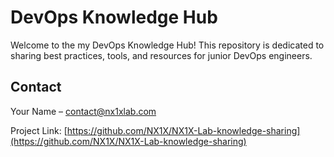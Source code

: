 # DevOps Knowledge Hub

Welcome to the my DevOps Knowledge Hub! This repository is dedicated to sharing best practices, tools, and resources for junior DevOps engineers.

## Contact

Your Name – [contact@nx1xlab.com](mailto:contact@nx1xlab.com)

Project Link: [https://github.com/NX1X/NX1X-Lab-knowledge-sharing](https://github.com/NX1X/NX1X-Lab-knowledge-sharing)
